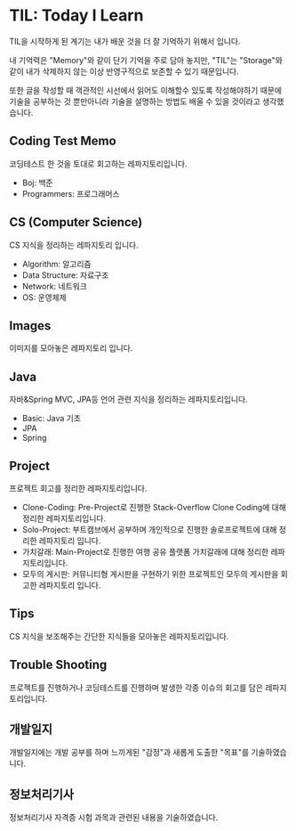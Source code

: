 # TIL: Today I Learn

TIL을 시작하게 된 계기는 내가 배운 것을 더 잘 기억하기 위해서 입니다.

내 기억력은 "Memory"와 같이 단기 기억을 주로 담아 놓지만,
"TIL"는 "Storage"와 같이 내가 삭제하지 않는 이상 반영구적으로 보존할 수 있기 때문입니다. 

또한 글을 작성할 때 객관적인 시선에서 읽어도 이해할수 있도록 작성해야하기 때문에
기술을 공부하는 것 뿐만아니라 기술을 설명하는 방법도 배울 수 있을 것이라고 생각했습니다.



## Coding Test Memo

코딩테스트 한 것을 토대로 회고하는 레파지토리입니다.

- Boj: 백준
- Programmers: 프로그래머스



## CS (Computer Science)

CS 지식을 정리하는 레파지토리 입니다.
- Algorithm: 알고리즘
- Data Structure: 자료구조
- Network: 네트워크
- OS: 운영체제



## Images

이미지를 모아놓은 레파지토리 입니다.



## Java

자바&Spring MVC, JPA등 언어 관련 지식을 정리하는 레파지토리입니다.
- Basic: Java 기초
- JPA
- Spring



## Project

프로젝트 회고를 정리한 레파지토리입니다.
- Clone-Coding: Pre-Project로 진행한 Stack-Overflow Clone Coding에 대해 정리한 레파지토리입니다.
- Solo-Project: 부트캠브에서 공부하며 개인적으로 진행한 솔로프로젝트에 대해 정리한 레파지토리 입니다.
- 가치갈래: Main-Project로 진행한 여행 공유 플랫폼 가치갈래에 대해 정리한 레파지토리입니다.
- 모두의 게시판: 커뮤니티형 게시판을 구현하기 위한 프로젝트인 모두의 게시판을 회고한 레파지토리 입니다. 



## Tips

CS 지식을 보조해주는 간단한 지식들을 모아놓은 레파지토리입니다.



## Trouble Shooting

프로젝트를 진행하거나 코딩테스트를 진행하며 발생한 각종 이슈의 회고를 담은 레파지토리입니다.



## 개발일지

개발일지에는 개발 공부를 하며 느끼게된 "감정"과 새롭게 도출한 "목표"를 기술하였습니다.



## 정보처리기사

정보처리기사 자격증 시험 과목과 관련된 내용을 기술하였습니다.


